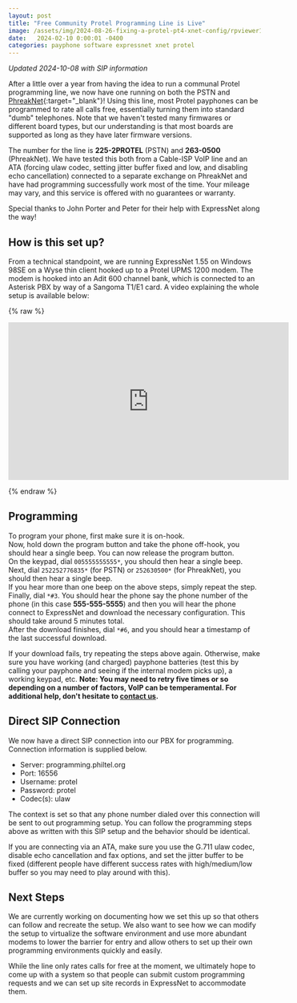 ```yaml
---
layout: post
title: "Free Community Protel Programming Line is Live"
image: /assets/img/2024-08-26-fixing-a-protel-pt4-xnet-config/rpviewer1.png
date:   2024-02-10 0:00:01 -0400
categories: payphone software expressnet xnet protel
---
```


*Updated 2024-10-08 with SIP information*

After a little over a year from having the idea to run a communal Protel programming line, we now have one running on both the PSTN and [PhreakNet](https://portal.phreaknet.org/){:target="_blank"}! Using this line, most Protel payphones can be programmed to rate all calls free, essentially turning them into standard "dumb" telephones. Note that we haven't tested many firmwares or different board types, but our understanding is that most boards are supported as long as they have later firmware versions.

The number for the line is **225-2PROTEL** (PSTN) and **263-0500** (PhreakNet). We have tested this both from a Cable-ISP VoIP line and an ATA (forcing ulaw codec, setting jitter buffer fixed and low, and disabling echo cancellation) connected to a separate exchange on PhreakNet and have had programming successfully work most of the time. Your mileage may vary, and this service is offered with no guarantees or warranty. 

Special thanks to John Porter and Peter for their help with ExpressNet along the way!

## How is this set up?

From a technical standpoint, we are running ExpressNet 1.55 on Windows 98SE on a Wyse thin client hooked up to a Protel UPMS 1200 modem. The modem is hooked into an Adit 600 channel bank, which is connected to an Asterisk PBX by way of a Sangoma T1/E1 card. A video explaining the whole setup is available below:

{% raw %}<p><iframe width="560" height="315" src="https://www.youtube.com/embed/yRDab94jheM?si=GWcb96ulaDOHEaJI" title="YouTube video player" frameborder="0" allow="accelerometer; autoplay; clipboard-write; encrypted-media; gyroscope; picture-in-picture; web-share" allowfullscreen></iframe></p>{% endraw %}

## Programming

To program your phone, first make sure it is on-hook.  
Now, hold down the program button and take the phone off-hook, you should hear a single beep. You can now release the program button.  
On the keypad, dial `005555555555*`, you should then hear a single beep.  
Next, dial `252252776835*` (for PSTN) or `252630500*` (for PhreakNet), you should then hear a single beep.  
If you hear more than one beep on the above steps, simply repeat the step.  
Finally, dial `*#3`. You should hear the phone say the phone number of the phone (in this case __555-555-5555__) and then you will hear the phone connect to ExpressNet and download the necessary configuration. This should take around 5 minutes total.  
After the download finishes, dial `*#6`, and you should hear a timestamp of the last successful download.  

If your download fails, try repeating the steps above again. Otherwise, make sure you have working (and charged) payphone batteries (test this by calling your payphone and seeing if the internal modem picks up), a working keypad, etc. **Note: You may need to retry five times or so depending on a number of factors, VoIP can be temperamental. For additional help, don't hesitate to [contact us](/contact/).**

## Direct SIP Connection

We now have a direct SIP connection into our PBX for programming. Connection information is supplied below.

* Server: programming.philtel.org
* Port: 16556
* Username: protel
* Password: protel
* Codec(s): ulaw

The context is set so that any phone number dialed over this connection will be sent to out programming setup. You can follow the programming steps above as written with this SIP setup and the behavior should be identical.

If you are connecting via an ATA, make sure you use the G.711 ulaw codec, disable echo cancellation and fax options, and set the jitter buffer to be fixed (different people have different success rates with high/medium/low buffer so you may need to play around with this).

## Next Steps

We are currently working on documenting how we set this up so that others can follow and recreate the setup. We also want to see how we can modify the setup to virtualize the software environment and use more abundant modems to lower the barrier for entry and allow others to set up their own programming environments quickly and easily.

While the line only rates calls for free at the moment, we ultimately hope to come up with a system so that people can submit custom programming requests and we can set up site records in ExpressNet to accommodate them. 